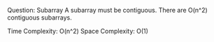 Question: Subarray
A subarray must be contiguous. There are O(n^2) contiguous subarrays.

Time Complexity: O(n^2)
Space Complexity: O(1)
